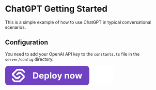 # ChatGPT Getting Started

This is a simple example of how to use ChatGPT in typical conversational scenarios. 

## Configuration

You need to add your OpenAI API key to the `constants.ts` file in the `server/config` directory.

[![Deploy to Genezio](https://raw.githubusercontent.com/Genez-io/graphics/main/svg/deploy-button.svg)](https://app.genez.io/start/deploy?repository=https://github.com/Genez-io/chatgpt-getting-started)